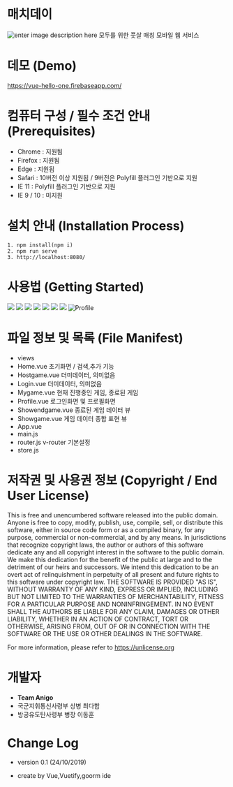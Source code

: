 # 매치데이

![enter image description here](https://user-images.githubusercontent.com/7011030/67536551-b0408080-f712-11e9-8da7-b70d0a509774.png)
모두를 위한 풋살 매칭 모바일 웹 서비스


# 데모 (Demo)
https://vue-hello-one.firebaseapp.com/

# 컴퓨터 구성 / 필수 조건 안내 (Prerequisites)

- Chrome : 지원됨
- Firefox : 지원됨
- Edge : 지원됨
- Safari : 10버전 이상 지원됨 / 9버전은 Polyfill 플러그인 기반으로 지원
- IE 11 : Polyfill 플러그인 기반으로 지원
- IE 9 / 10 : 미지원

# 설치 안내 (Installation Process)

```
1. npm install(npm i)
2. npm run serve
3. http://localhost:8080/ 
```

# 사용법 (Getting Started)

![](https://user-images.githubusercontent.com/7011030/67536766-a703e380-f713-11e9-8cad-732ca3c07293.jpg)
![](https://user-images.githubusercontent.com/7011030/67536796-c26eee80-f713-11e9-90d7-5109208019c9.jpg)
![](https://user-images.githubusercontent.com/7011030/67536819-d31f6480-f713-11e9-8aac-1da5e0eb7104.jpg)
![](https://user-images.githubusercontent.com/7011030/67536856-ff3ae580-f713-11e9-89b4-d85c4180cd54.jpg)
![](https://user-images.githubusercontent.com/7011030/67536863-02ce6c80-f714-11e9-99ed-de4d8be35b0c.jpg)
![](https://user-images.githubusercontent.com/7011030/67536865-0530c680-f714-11e9-9969-e396162cc3fb.jpg)
![](https://user-images.githubusercontent.com/7011030/67536870-0661f380-f714-11e9-971e-504495d12ac4.jpg)
![Profile](https://user-images.githubusercontent.com/7011030/67536874-082bb700-f714-11e9-8efd-4b6df341cc17.jpg "Profile")
# 파일 정보 및 목록 (File Manifest)
- views
-  Home.vue							초기화면 / 검색,추가 기능
- Hostgame.vue					더미데이터, 의미없음
- Login.vue							 더미데이터, 의미없음
-  Mygame.vue						현재 진행중인 게임, 종료된 게임
-  Profile.vue							로그인화면 및 프로필화면
-  Showendgame.vue			종료된 게임 데이터 뷰
-  Showgame.vue					게임 데이터 종합 표현 뷰
- App.vue									
- main.js
- router.js									v-router 기본설정
- store.js



# 저작권 및 사용권 정보 (Copyright / End User License)

This is free and unencumbered software released into the public domain. Anyone is free to copy, modify, publish, use, compile, sell, or distribute this software, either in source code form or as a compiled binary, for any purpose, commercial or non-commercial, and by any means. In jurisdictions that recognize copyright laws, the author or authors of this software dedicate any and all copyright interest in the software to the public domain. We make this dedication for the benefit of the public at large and to the detriment of our heirs and successors. We intend this dedication to be an overt act of relinquishment in perpetuity of all present and future rights to this software under copyright law.
THE SOFTWARE IS PROVIDED "AS IS", WITHOUT WARRANTY OF ANY KIND, EXPRESS OR IMPLIED, INCLUDING BUT NOT LIMITED TO THE WARRANTIES OF MERCHANTABILITY, FITNESS FOR A PARTICULAR PURPOSE AND NONINFRINGEMENT. IN NO EVENT SHALL THE AUTHORS BE LIABLE FOR ANY CLAIM, DAMAGES OR OTHER LIABILITY, WHETHER IN AN ACTION OF CONTRACT, TORT OR OTHERWISE, ARISING FROM, OUT OF OR IN CONNECTION WITH THE SOFTWARE OR THE USE OR OTHER DEALINGS IN THE SOFTWARE.

For more information, please refer to <https://unlicense.org>

# 개발자
- **Team Anigo**
- 국군지휘통신사령부 상병 최다함
- 방공유도탄사령부 병장 이동훈

# Change Log

- version 0.1 (24/10/2019)

- create by Vue,Vuetify,goorm ide
 
